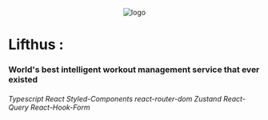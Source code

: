 <div align="center">

 ![logo](https://user-images.githubusercontent.com/108582413/207528577-b3793e9c-e9bd-49d7-876c-472f9bc22c11.svg)
 
</div>

# Lifthus : #
### World's best intelligent workout management service that ever existed ###

###### Typescript React Styled-Components react-router-dom Zustand React-Query React-Hook-Form
